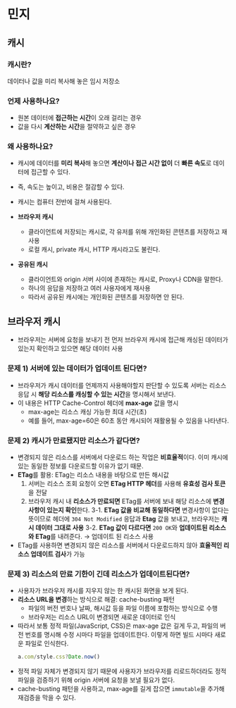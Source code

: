# 민지

## 캐시

### 캐시란?

데이터나 값을 미리 복사해 놓은 임시 저장소

### 언제 사용하나요?

- 원본 데이터에 **접근하는 시간**이 오래 걸리는 경우
- 값을 다시 **계산하는 시간**을 절약하고 싶은 경우

### 왜 사용하나요?

- 캐시에 데이터를 **미리 복사**해 놓으면 **계산이나 접근 시간 없이** 더 **빠른 속도**로 데이터에 접근할 수 있다.
- 즉, 속도는 높이고, 비용은 절감할 수 있다.

- 캐시는 컴퓨터 전반에 걸쳐 사용된다.

- **브라우저 캐시**
  - 클라이언트에 저장되는 캐시로, 각 유저를 위해 개인화된 콘텐츠를 저장하고 재사용
  - 로컬 캐시, private 캐시, HTTP 캐시라고도 불린다.
- **공유된 캐시**
  - 클라이언트와 origin 서버 사이에 존재하는 캐시로, Proxy나 CDN을 말한다.
  - 하나의 응답을 저장하고 여러 사용자에게 재사용
  - 따라서 공유된 캐시에는 개인화된 콘텐츠를 저장하면 안 된다.

## 브라우저 캐시

- 브라우저는 서버에 요청을 보내기 전 먼저 브라우저 캐시에 접근해 캐싱된 데이터가 있는지 확인하고 있으면 해당 데이터 사용

### 문제 1) 서버에 있는 데이터가 업데이트 된다면?

- 브라우저가 캐시 데이터를 언제까지 사용해야할지 판단할 수 있도록 서버는 리소스 응답 시 **해당 리소스를 캐싱할 수 있는 시간**을 명시해서 보낸다.
- 이 내용은 HTTP Cache-Control 헤더에 **max-age** 값을 명시
  - max-age는 리소스 캐싱 가능한 최대 시간(초)
  - 예를 들어, max-age=60은 60초 동안 캐시되어 재활용될 수 있음을 나타낸다.

### 문제 2) 캐시가 만료됐지만 리소스가 같다면?

- 변경되지 않은 리소스를 서버에서 다운로드 하는 작업은 **비효율적**이다. 이미 캐시에 있는 동일한 정보를 다운로드할 이유가 없기 때문.
- **ETag**를 활용: ETag는 리소스 내용을 바탕으로 만든 해시값
  1. 서버는 리소스 조회 요청이 오면 **ETag HTTP 헤더**를 사용해 **유효성 검사 토큰**을 전달
  2. 브라우저 캐시 내 **리소스가 만료되면** ETag를 서버에 보내 해당 리소스에 **변경 사항이 있는지 확인**한다.
     3-1. **ETag 값을 비교해 동일하다면** 변경사항이 없다는 뜻이므로 헤더에 `304 Not Modified` 응답과 **Etag** 값을 보내고, 브라우저는 **캐시 데이터 그대로 사용**
     3-2. **ETag 값이 다르다면** `200 OK`와 **업데이트된 리소스와 ETag**를 내려준다. → 업데이트 된 리소스 사용
- ETag를 사용하면 변경되지 않은 리소스를 서버에서 다운로드하지 않아 **효율적인 리소스 업데이트 검사**가 가능

### 문제 3) 리소스의 만료 기한이 긴데 리소스가 업데이트된다면?

- 사용자가 브라우저 캐시를 지우지 않는 한 캐시된 화면을 보게 된다.
- **리소스 URL을 변경**하는 방식으로 해결: cache-busting 패턴
  - 파일의 버전 번호나 날짜, 해시값 등을 파일 이름에 포함하는 방식으로 수행
  - 브라우저는 리소스 URL이 변경되면 새로운 데이터로 인식
- 따라서 보통 정적 파일(JavaScript, CSS)은 max-age 값은 길게 두고, 파일의 버전 번호를 명시해 수정 시마다 파일을 업데이트한다. 이렇게 하면 빌드 시마다 새로운 파일로 인식한다.
  ```jsx
  a.com/style.css?Date.now()
  ```
- 정적 파일 자체가 변경되지 않기 때문에 사용자가 브라우저를 리로드하더라도 정적 파일을 검증하기 위해 origin 서버에 요청을 보낼 필요가 없다.
- cache-busting 패턴을 사용하고, max-age를 길게 잡으면 `immutable`을 추가해 재검증을 막을 수 있다.
